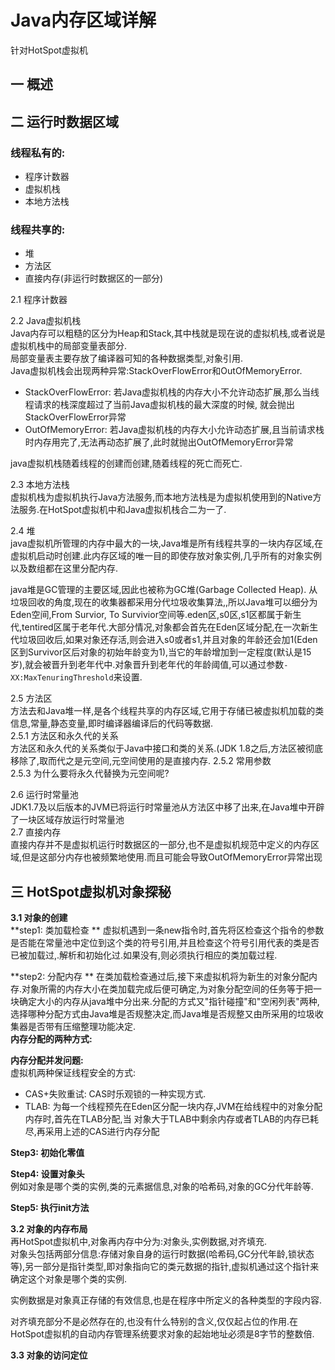 # Java内存区域详解 #

针对HotSpot虚拟机   
## 一 概述 ##   
## 二 运行时数据区域 ##   
### 线程私有的: ###   
- 程序计数器
- 虚拟机栈
- 本地方法栈   

### 线程共享的: ###
- 堆
- 方法区
- 直接内存(非运行时数据区的一部分)   

2.1 程序计数器   

2.2 Java虚拟机栈   
Java内存可以粗糙的区分为Heap和Stack,其中栈就是现在说的虚拟机栈,或者说是虚拟机栈中的局部变量表部分.   
局部变量表主要存放了编译器可知的各种数据类型,对象引用.   
Java虚拟机栈会出现两种异常:StackOverFlowError和OutOfMemoryError.   
- StackOverFlowError: 若Java虚拟机栈的内存大小不允许动态扩展,那么当线程请求的栈深度超过了当前Java虚拟机栈的最大深度的时候,
就会抛出StackOverFlowError异常
- OutOfMemoryError: 若Java虚拟机栈的内存大小允许动态扩展,且当前请求栈时内存用完了,无法再动态扩展了,此时就抛出OutOfMemoryError异常

java虚拟机栈随着线程的创建而创建,随着线程的死亡而死亡.

2.3 本地方法栈   
虚拟机栈为虚拟机执行Java方法服务,而本地方法栈是为虚拟机使用到的Native方法服务.在HotSpot虚拟机中和Java虚拟机栈合二为一了.   

2.4 堆   
java虚拟机所管理的内存中最大的一块,Java堆是所有线程共享的一块内存区域,在虚拟机启动时创建.此内存区域的唯一目的即使存放对象实例,几乎所有的对象实例以及数组都在这里分配内存.   

java堆是GC管理的主要区域,因此也被称为GC堆(Garbage Collected Heap). 从垃圾回收的角度,现在的收集器都采用分代垃圾收集算法,,所以Java堆可以细分为Eden空间,From Survior, To Survivior空间等.eden区,s0区,s1区都属于新生代,tentired区属于老年代.大部分情况,对象都会首先在Eden区域分配,在一次新生代垃圾回收后,如果对象还存活,则会进入s0或者s1,并且对象的年龄还会加1(Eden区到Survivor区后对象的初始年龄变为1),当它的年龄增加到一定程度(默认是15岁),就会被晋升到老年代中.对象晋升到老年代的年龄阈值,可以通过参数`-XX:MaxTenuringThreshold`来设置.   

2.5 方法区   
方法去和Java堆一样,是各个线程共享的内存区域,它用于存储已被虚拟机加载的类信息,常量,静态变量,即时编译器编译后的代码等数据.   
2.5.1 方法区和永久代的关系   
方法区和永久代的关系类似于Java中接口和类的关系.(JDK 1.8之后,方法区被彻底移除了,取而代之是元空间,元空间使用的是直接内存.
2.5.2 常用参数    
2.5.3 为什么要将永久代替换为元空间呢?   

2.6 运行时常量池   
JDK1.7及以后版本的JVM已将运行时常量池从方法区中移了出来,在Java堆中开辟了一块区域存放运行时常量池   
2.7 直接内存   
直接内存并不是虚拟机运行时数据区的一部分,也不是虚拟机规范中定义的内存区域,但是这部分内存也被频繁地使用.而且可能会导致OutOfMemoryError异常出现   

## 三 HotSpot虚拟机对象探秘 ##   
**3.1 对象的创建**   
**step1: 类加载检查  ** 
虚拟机遇到一条new指令时,首先将区检查这个指令的参数是否能在常量池中定位到这个类的符号引用,并且检查这个符号引用代表的类是否已被加载过,.解析和初始化过.如果没有,则必须执行相应的类加载过程.   

**step2: 分配内存  ** 
在类加载检查通过后,接下来虚拟机将为新生的对象分配内存.对象所需的内存大小在类加载完成后便可确定,为对象分配空间的任务等于把一块确定大小的内存从java堆中分出来.分配的方式又"指针碰撞"和"空闲列表"两种,选择哪种分配方式由Java堆是否规整决定,而Java堆是否规整又由所采用的垃圾收集器是否带有压缩整理功能决定.   
**内存分配的两种方式:**   

**内存分配并发问题:**   
虚拟机两种保证线程安全的方式:   

- CAS+失败重试: CAS时乐观锁的一种实现方式.   
- TLAB: 为每一个线程预先在Eden区分配一块内存,JVM在给线程中的对象分配内存时,首先在TLAB分配,当 对象大于TLAB中剩余内存或者TLAB的内存已耗尽,再采用上述的CAS进行内存分配   

**Step3: 初始化零值**   

**Step4: 设置对象头**   
例如对象是哪个类的实例,类的元素据信息,对象的哈希码,对象的GC分代年龄等.   

**Step5: 执行init方法**   

**3.2 对象的内存布局**  
再HotSpot虚拟机中,对象再内存中分为:对象头,实例数据,对齐填充.   
对象头包括两部分信息:存储对象自身的运行时数据(哈希码,GC分代年龄,锁状态等),另一部分是指针类型,即对象指向它的类元数据的指针,虚拟机通过这个指针来确定这个对象是哪个类的实例.   

实例数据是对象真正存储的有效信息,也是在程序中所定义的各种类型的字段内容.   

对齐填充部分不是必然存在的,也没有什么特别的含义,仅仅起占位的作用.在HotSpot虚拟机的自动内存管理系统要求对象的起始地址必须是8字节的整数倍.    

**3.3 对象的访问定位**   
  
